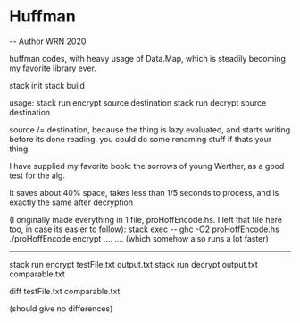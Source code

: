 # Huffman
-- Author WRN 2020

huffman codes, with heavy usage of Data.Map, which is steadily becoming my
favorite library ever.

stack init
stack build

usage: stack run encrypt source destination
       stack run decrypt source destination

source /= destination, because the thing is lazy evaluated, and starts writing
before its done reading. you could do some renaming stuff if thats your thing

I have supplied my favorite book: the sorrows of young Werther, as a good test
for the alg.

It saves about 40% space, takes less than 1/5 seconds to process, and is exactly
the same after decryption


(I originally made everything in 1 file, proHoffEncode.hs. I left that file
  here too, in case its easier to follow):
stack exec -- ghc -O2 proHoffEncode.hs
./proHoffEncode encrypt .... ....
(which somehow also runs a lot faster)

-----


stack run encrypt testFile.txt output.txt
stack run decrypt output.txt comparable.txt

diff testFile.txt comparable.txt

(should give no differences)
